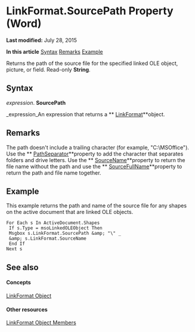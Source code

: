 
# LinkFormat.SourcePath Property (Word)

 **Last modified:** July 28, 2015

 **In this article**
 [Syntax](#sectionSection0)
 [Remarks](#sectionSection1)
 [Example](#sectionSection2)


Returns the path of the source file for the specified linked OLE object, picture, or field. Read-only  **String**.


## Syntax
<a name="sectionSection0"> </a>

 _expression_. **SourcePath**

 _expression_An expression that returns a  ** [LinkFormat](ca37d4e2-e978-8e6a-1e7a-7e43cf41e6c2.md)**object.


## Remarks
<a name="sectionSection1"> </a>

The path doesn't include a trailing character (for example, "C:\MSOffice"). Use the  ** [PathSeparator](29347a13-8edb-0b02-32c3-d091eb52c9f1.md)**property to add the character that separates folders and drive letters. Use the  ** [SourceName](1befe8a0-29f4-21cc-e2cb-03ce018db620.md)**property to return the file name without the path and use the  ** [SourceFullName](a55a6834-3325-567c-47da-76e976bc6ebf.md)**property to return the path and file name together.


## Example
<a name="sectionSection2"> </a>

This example returns the path and name of the source file for any shapes on the active document that are linked OLE objects.


```
For Each s In ActiveDocument.Shapes 
 If s.Type = msoLinkedOLEObject Then 
 Msgbox s.LinkFormat.SourcePath &amp; "\" _ 
 &amp; s.LinkFormat.SourceName 
 End If 
Next s
```


## See also
<a name="sectionSection2"> </a>


#### Concepts


 [LinkFormat Object](ca37d4e2-e978-8e6a-1e7a-7e43cf41e6c2.md)
#### Other resources


 [LinkFormat Object Members](028d048f-df8c-0dec-17f2-56f0d0a332c7.md)
